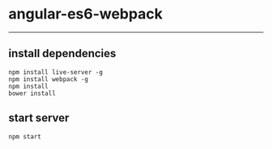 # angular-es6-webpack

----
## install dependencies
    npm install live-server -g
    npm install webpack -g
    npm install 
    bower install

## start server
    npm start
